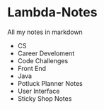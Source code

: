 # Lambda-Notes
All my notes in markdown
- CS
- Career Develoment
- Code Challenges
- Front End
- Java
- Potluck Planner Notes
- User Interface
- Sticky Shop Notes
